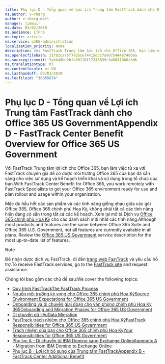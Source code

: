 ```yaml
---
title: Phụ lục D - Tổng quan về Lợi ích Trung tâm FastTrack dành cho Office 365 US Government
ms.author: v-rberg
author: v-rberg-msft
manager: jimmuir
ms.date: 03/02/2019
ms.audience: ITPro
ms.topic: article
ms.service: o365-administration
localization_priority: None
description: Với FastTrack Trung tâm lợi ích cho Office 365, bạn làm việc từ xa với FastTrack chuyên gia để có được môi trường Office 365 của bạn đã sẵn sàng cho việc sử dụng và kế hoạch triển khai và sử dụng trong tổ chức của bạn.
ms.openlocfilehash: 31782ca75f7ab5ce74415dcc7a9d754448740b6a
ms.sourcegitcommit: 5abb49be2bfa99110f17245839c3468318b8a3db
ms.translationtype: MT
ms.contentlocale: vi-VN
ms.lasthandoff: 03/01/2019
ms.locfileid: "30355074"
---
```

# <a name="appendix-d---fasttrack-center-benefit-overview-for-office-365-us-government"></a><span data-ttu-id="6c5ca-103">Phụ lục D - Tổng quan về Lợi ích Trung tâm FastTrack dành cho Office 365 US Government</span><span class="sxs-lookup"><span data-stu-id="6c5ca-103">Appendix D - FastTrack Center Benefit Overview for Office 365 US Government</span></span>

<span data-ttu-id="6c5ca-104">Với FastTrack Trung tâm lợi ích cho Office 365, bạn làm việc từ xa với FastTrack chuyên gia để có được môi trường Office 365 của bạn đã sẵn sàng cho việc sử dụng và kế hoạch triển khai và sử dụng trong tổ chức của bạn.</span><span class="sxs-lookup"><span data-stu-id="6c5ca-104">With FastTrack Center Benefit for Office 365, you work remotely with FastTrack Specialists to get your Office 365 environment ready for use and plan rollout and usage within your organization.</span></span> 
  
<span data-ttu-id="6c5ca-p101">Mặc dù hầu hết các sản phẩm và các tính năng giống nhau giữa các gói Office 365, Office 365 chính phủ Hoa Kỳ, không phải tất cả các tính năng hiện đang có sẵn trong tất cả các kế hoạch. Xem lại mô tả Dịch vụ [Office 365 chính phủ Hoa Kỳ](https://aka.ms/aboutgovcloud) cho các danh sách mới nhất các tính năng.</span><span class="sxs-lookup"><span data-stu-id="6c5ca-p101">Although most products and features are the same between Office 365 Suite and Office 365 U.S. Government, not all features are currently available in all plans. Review the [Office 365 US Government](https://aka.ms/aboutgovcloud) service description for the most up-to-date list of features.</span></span>

> [!NOTE]
> <span data-ttu-id="6c5ca-107">Để nhận được dịch vụ FastTrack, đi đến [trang web FastTrack](https://go.microsoft.com/fwlink/?linkid=780698) và yêu cầu hỗ trợ.</span><span class="sxs-lookup"><span data-stu-id="6c5ca-107">To receive FastTrack services, go to the [FastTrack site](https://go.microsoft.com/fwlink/?linkid=780698) and request assistance.</span></span>  

<span data-ttu-id="6c5ca-108">Chúng tôi bao gồm các chủ đề sau:</span><span class="sxs-lookup"><span data-stu-id="6c5ca-108">We cover the following topics:</span></span>
- [<span data-ttu-id="6c5ca-109">Quy trình FastTrack</span><span class="sxs-lookup"><span data-stu-id="6c5ca-109">The FastTrack Process</span></span>](O365-fasttrack-process.md) 
- [<span data-ttu-id="6c5ca-110">Nguồn môi trường kỳ vọng cho Office 365 chính phủ Hoa Kỳ</span><span class="sxs-lookup"><span data-stu-id="6c5ca-110">Source Environment Expectations for Office 365 US Government</span></span>](US-Gov-appendix-source-environment-expectations.md)   
- [<span data-ttu-id="6c5ca-111">Onboarding và di chuyển giai đoạn cho văn phòng chính phủ Hoa Kỳ 365</span><span class="sxs-lookup"><span data-stu-id="6c5ca-111">Onboarding and Migration Phases for Office 365 US Government</span></span>](US-Gov-appendix-onboarding-and-migration.md)
- [<span data-ttu-id="6c5ca-112">Di chuyển dữ liệu</span><span class="sxs-lookup"><span data-stu-id="6c5ca-112">Data Migration</span></span>](O365-data-migration.md)    
- [<span data-ttu-id="6c5ca-113">FastTrack trách nhiệm cho Office 365 chính phủ Hoa Kỳ</span><span class="sxs-lookup"><span data-stu-id="6c5ca-113">FastTrack Responsibilities for Office 365 US Government</span></span>](US-Gov-appendix-fasttrack-responsibilities.md)   
- [<span data-ttu-id="6c5ca-114">Trách nhiệm của bạn cho Office 365 chính phủ Hoa Kỳ</span><span class="sxs-lookup"><span data-stu-id="6c5ca-114">Your Responsibilities for Office 365 US Government</span></span>](US-Gov-appendix-your-responsibilities.md) 
- [<span data-ttu-id="6c5ca-115">Phụ lục A - Di chuyển từ IBM Domino sang Exchange Online</span><span class="sxs-lookup"><span data-stu-id="6c5ca-115">Appendix A - Migration from IBM Domino to Exchange Online</span></span>](O365-from-ibm-domino-to-exchange-online.md)   
- [<span data-ttu-id="6c5ca-116">Phụ lục B - Lợi ích bổ sung của Trung tâm FastTrack</span><span class="sxs-lookup"><span data-stu-id="6c5ca-116">Appendix B - FastTrack Center Additional Benefit</span></span>](O365-fasttrack-additional-benefits.md)


